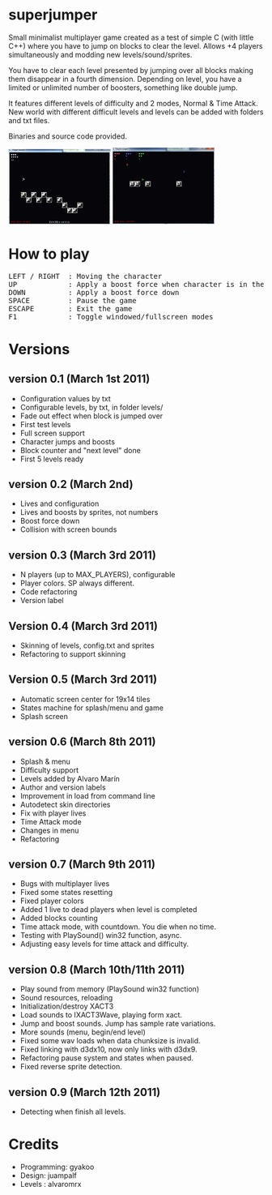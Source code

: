 # superjumper
Small minimalist multiplayer game created as a test of simple C (with little C++) where you have to jump on blocks to clear the level. Allows +4 players simultaneously and modding new levels/sound/sprites.

You have to clear each level presented by jumping over all blocks making them
disappear in a fourth dimension. Depending on level, you have a limited or unlimited number of boosters, something
like double jump.

It features different levels of difficulty and 2 modes, Normal & Time Attack.<br/>
New world with different difficult levels and levels can be added with folders and txt files.

Binaries and source code provided.

<img src="./capture.png" width="40%"/> <img src="./capturemult.png" width="40%"/>

# How to play
<pre>
LEFT / RIGHT  : Moving the character
UP            : Apply a boost force when character is in the air.
DOWN          : Apply a boost force down
SPACE         : Pause the game
ESCAPE        : Exit the game
F1            : Toggle windowed/fullscreen modes
</pre>

# Versions
## version 0.1 (March 1st 2011)
- Configuration values by txt
- Configurable levels, by txt, in folder levels/
- Fade out effect when block is jumped over
- First test levels
- Full screen support
- Character jumps and boosts
- Block counter and "next level" done
- First 5 levels ready

## version 0.2 (March 2nd)
- Lives and configuration
- Lives and boosts by sprites, not numbers
- Boost force down
- Collision with screen bounds

## version 0.3 (March 3rd  2011)
- N players (up to MAX_PLAYERS), configurable
- Player colors. SP always different.
- Code refactoring
- Version label

## Version 0.4 (March 3rd  2011)
- Skinning of levels, config.txt and sprites
- Refactoring to support skinning

## Version 0.5 (March 3rd  2011)
- Automatic screen center for 19x14 tiles
- States machine for splash/menu and game
- Splash screen

## version 0.6 (March 8th  2011)
- Splash & menu
- Difficulty support
- Levels added by Alvaro Marín
- Author and version labels
- Improvement in load from command line
- Autodetect skin directories
- Fix with player lives
- Time Attack mode
- Changes in menu
- Refactoring

## version 0.7 (March 9th  2011)
- Bugs with multiplayer lives
- Fixed some states resetting
- Fixed player colors
- Added 1 live to dead players when level is completed
- Added blocks counting
- Time attack mode, with countdown. You die when no time.
- Testing with PlaySound() win32 function, async.
- Adjusting easy levels for time attack and difficulty.

## version 0.8 (March 10th/11th 2011)
- Play sound from memory (PlaySound win32 function)
- Sound resources, reloading
- Initialization/destroy XACT3
- Load sounds to IXACT3Wave, playing form xact.
- Jump and boost sounds. Jump has sample rate variations.
- More sounds (menu, begin/end level)
- Fixed some wav loads when data chunksize is invalid.
- Fixed linking with d3dx10, now only links with d3dx9.
- Refactoring pause system and states when paused.
- Fixed reverse sprite detection.

## version 0.9 (March 12th 2011)
- Detecting when finish all levels.

# Credits
- Programming: gyakoo
- Design: juampalf
- Levels : alvaromrx
